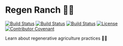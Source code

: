 # Regen Ranch 🧑‍🌾

[![Build Status](https://github.com/hopeman15/regen-ranch/actions/workflows/android.yml/badge.svg?event=push)](https://github.com/hopeman15/regen-ranch/actions)
[![Build Status](https://github.com/hopeman15/regen-ranch/actions/workflows/ios.yml/badge.svg?event=push)](https://github.com/hopeman15/regen-ranch/actions)
[![Build Status](https://github.com/hopeman15/regen-ranch/actions/workflows/shared.yml/badge.svg?event=push)](https://github.com/hopeman15/regen-ranch/actions)
[![License](https://img.shields.io/dub/l/vibe-d.svg)](LICENSE)
[![Contributor Covenant](https://img.shields.io/badge/Contributor%20Covenant-2.1-4baaaa.svg)](CODE_OF_CONDUCT.md)

Learn about regenerative agriculture practices 🧑‍🌾
